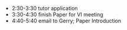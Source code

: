 ### 
- 2:30-3:30 tutor application
- 3:30-4:30 finish Paper for VI meeting
- 4:40-5:40 email to Gerry; Paper Introduction
